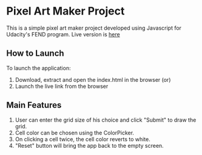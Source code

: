 # Pixel Art Maker Project
This is a simple pixel art maker project developed using Javascript for Udacity's FEND program. Live version is [here](https://gayakrish.github.io/portfolio_project)

## How to Launch
To launch the application:
1. Download, extract and open the index.html in the browser (or)
2. Launch the live link from the browser

## Main Features
1. User can enter the grid size of his choice and click "Submit" to draw the grid.
2. Cell color can be chosen using the ColorPicker.
3. On clicking a cell twice, the cell color reverts to white.
4. "Reset" button will bring the app back to the empty screen.
